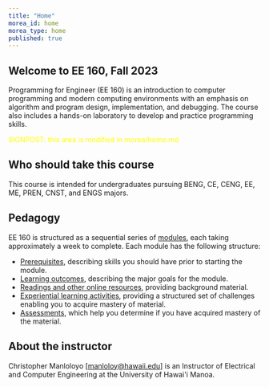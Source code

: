 ```yaml
---
title: "Home"
morea_id: home
morea_type: home
published: true
---
```


## Welcome to EE 160, Fall 2023

Programming for Engineer (EE 160) is an introduction to computer programming and modern computing environments with an emphasis on algorithm and program design, implementation, and debugging. The course also includes a hands-on laboratory to develop and practice programming skills.

<font color="yellow"> SIGNPOST: this area is modified in morea/home.md</font>

## Who should take this course

This course is intended for undergraduates pursuing BENG, CE, CENG, EE, ME, PREN, CNST, and ENGS majors.

## Pedagogy

EE 160 is structured as a sequential series of [modules](/modules), each taking approximately a week to complete. Each module has the following structure:

  * [Prerequisites](/prerequisites), describing skills you should have prior to starting the module.
  * [Learning outcomes](/outcomes), describing the major goals for the module.
  * [Readings and other online resources](/readings), providing background material.
  * [Experiential learning activities](/experiences), providing a structured set of challenges enabling you to acquire mastery of material.
  * [Assessments](/assessments), which help you determine if you have acquired mastery of the material.

## About the instructor

Christopher Manloloyo [manloloy@hawaii.edu] is an Instructor of Electrical and Computer Engineering at the University of Hawai'i Manoa.
